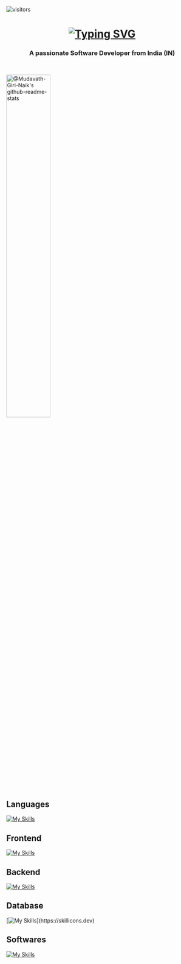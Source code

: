 ![visitors](https://visitor-badge.laobi.icu/badge?page_id=Mudavath-Giri-Naik.Mudavath-Giri-Naik)
<br/>
<h1 align="center">
    <a href="https://git.io/typing-svg"><img src="https://readme-typing-svg.herokuapp.com?font=Roman&weight=900&size=36&duration=2000&color=0A3CF7&center=true&vCenter=true&width=435&height=73&lines=Hi+there%F0%9F%91%8B;I'm+Giri+Naik" alt="Typing SVG" /></a>
<br/>
</h1>
<h3 align="center"> A passionate Software Developer from India (IN)</h3>
<br/>
<p align="center">

<!-- OLD github-readme-stat
<a href="https://github.com/Mudavath-Giri-Naik?tab=repositories"><img src="https://github-readme-stats.vercel.app/api?username=Mudavath-Giri-Naik&theme=gotham&show_icons=true&count_private=true&hide_border=true"  width="48%" alt="@Mudavath-Giri-Naik's github-readme-stats"/></a>
-->

<a href="https://github.com/Mudavath-Giri-Naik?tab=repositories#gh-dark-mode-only"><img src="https://github-readme-stats-one-bice.vercel.app/api?username=Mudavath-Giri-Naik&theme=gotham&show_icons=true&count_private=true&hide_border=true&role=OWNER,ORGANIZATION_MEMBER,COLLABORATOR"  width="48%" alt="@Mudavath-Giri-Naik's github-readme-stats"/></a>


</p>

<h2>Languages</h2>

[![My Skills](https://skillicons.dev/icons?i=c,cpp,html,css,js,ts,py,java,bash)](https://skillicons.dev)
<br/>
<h2>Frontend</h2>

[![My Skills](https://skillicons.dev/icons?i=angular,react,bootstrap,vue,tailwind,materialui,jquery,vite,webpack,remix,nextjs,threejs)](https://skillicons.dev)
<br/>
<h2>Backend</h2>

[![My Skills](https://skillicons.dev/icons?i=nestjs,express,nodejs,npm,docker,django,gradle,maven)](https://skillicons.dev)
<br/>
<h2>Database</h2>

[![My Skills](https://skillicons.dev/icons?i=mongodb,mysql,postgres,prisma,)](https://skillicons.dev)
<h2>Softwares</h2>

[![My Skills](https://skillicons.dev/icons?i=figma,webflow,vscode,atom,kubernetes,netlify,cloudflare,heroku,vercel,pycharm,eclipse,idea,git,gitlab,azure,gcp,flutter,discord)](https://skillicons.dev)

